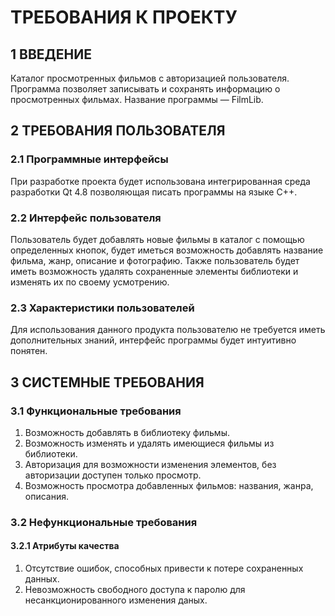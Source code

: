 # ТРЕБОВАНИЯ К ПРОЕКТУ
## 1 ВВЕДЕНИЕ
Каталог просмотренных фильмов с авторизацией пользователя. Программа позволяет записывать и сохранять информацию о просмотренных фильмах. Название программы — FilmLib.

## 2 ТРЕБОВАНИЯ ПОЛЬЗОВАТЕЛЯ
### 2.1 Программные интерфейсы
При разработке проекта будет использована интегрированная среда разработки Qt 4.8 позволяющая писать программы на языке C++.
### 2.2 Интерфейс пользователя
Пользователь будет добавлять новые фильмы в каталог с помощью определенных кнопок, будет иметься возможность добавлять название фильма, жанр, описание и фотографию. Также пользователь будет иметь возможность удалять сохраненные элементы библиотеки и изменять их по своему усмотрению.
### 2.3 Характеристики пользователей
Для использования данного продукта пользователю не требуется иметь дополнительных знаний, интерфейс программы будет интуитивно понятен.

## 3 СИСТЕМНЫЕ ТРЕБОВАНИЯ
### 3.1 Функциональные требования
1. Возможность добавлять в библиотеку фильмы.
2. Возможность изменять и удалять имеющиеся фильмы из библиотеки.
3. Авторизация для возможности изменения элементов, без авторизации доступен только просмотр.
4. Возможность просмотра добавленных фильмов: названия, жанра, описания.
### 3.2 Нефункциональные требования
#### 3.2.1 Атрибуты качества
1. Отсутствие ошибок, способных привести к потере сохраненных данных.
2. Невозможность свободного доступа к паролю для несанкционированного изменения даных.

